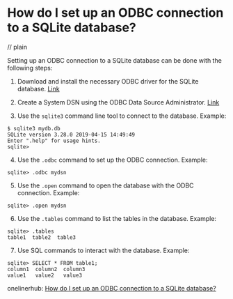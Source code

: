 # How do I set up an ODBC connection to a SQLite database?
// plain

Setting up an ODBC connection to a SQLite database can be done with the following steps:

1. Download and install the necessary ODBC driver for the SQLite database. [Link](https://www.sqlite.org/download.html)

2. Create a System DSN using the ODBC Data Source Administrator. [Link](https://docs.microsoft.com/en-us/sql/odbc/microsoft/creating-an-odbc-data-source?view=sql-server-ver15)

3. Use the `sqlite3` command line tool to connect to the database. Example:
```
$ sqlite3 mydb.db
SQLite version 3.28.0 2019-04-15 14:49:49
Enter ".help" for usage hints.
sqlite>
```

4. Use the `.odbc` command to set up the ODBC connection. Example:
```
sqlite> .odbc mydsn
```

5. Use the `.open` command to open the database with the ODBC connection. Example:
```
sqlite> .open mydsn
```

6. Use the `.tables` command to list the tables in the database. Example:
```
sqlite> .tables
table1  table2  table3
```

7. Use SQL commands to interact with the database. Example:
```
sqlite> SELECT * FROM table1;
column1  column2  column3
value1   value2   value3
```

onelinerhub: [How do I set up an ODBC connection to a SQLite database?](https://onelinerhub.com/sqlite/how-do-i-set-up-an-odbc-connection-to-a-sqlite-database)